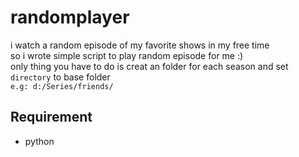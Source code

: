 # randomplayer
i watch a random episode of my favorite shows in my free time\
so i wrote simple script to play random episode for me :)\
only thing you have to do is creat an folder for each season and set `directory` to base folder\
`e.g: d:/Series/friends/`
## Requirement
 - python
